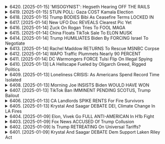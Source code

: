 <details>
<summary>6420. [2025-01-15] 'MISOGYNIST': Hegseth Hearing OFF THE RAILS</summary><br>

<a href="https://www.youtube.com/watch?v=PQcS6NAuobI" target="_blank">
    <img src="https://img.youtube.com/vi/PQcS6NAuobI/maxresdefault.jpg" 
        alt="[Youtube]" width="200">
</a>

# 'MISOGYNIST': Hegseth Hearing OFF THE RAILS

### 識別された主要議題

#### 1. **ペンタゴン長官承認公聴會の通過**
   - マット・ゲイツが上院軍事委員會での承認公聴會を生き殘る可能性が高い。
   - 彼に対する敵意は共和黨員からも限られており、ペンタゴンへの支援においては軍産複合體と呼ばれる「統一黨」が存在するため、反発は強くない。
   - 承認公聴會での失敗が予想されていた場合、ゲイツタイプのためらいが生じた可能性があったが、実際にそうなっていない。

#### 2. **ジュネーブ條約と國際法への懐疑**
   - マット・ゲイツはジュネーブ條約を尊重するかどうか尋ねられ、國際社會の指図に従わないことを表明。
   - これに対し、國際刑事裁判所や國際司法裁判所に対する敵意が感じられると指摘され、一貫性のない姿勢と批判されていた。

#### 3. **トランプ政権への影響力**
   - トランプがマット・ゲイツを選任した背景は依然として不可解で、ペンタゴン體制に対する脅威と捉えられている。
   - トランプの支持者としても、ペンタゴン長官としての適格性に疑問が投げかけられている。

#### 4. **軍事政策と國際関係**
   - 上院軍事委員會の重要性と共和黨員によるペンタゴン支援の背景。
   - 國際法やNATOに関する道徳的パニックへの觸れ込みがあり、トランプ政権の常軌を逸した行動として批判されていた。

#### 5. **メディアと世間の反応**
   - 主流メディア（例: アトランティック）での賛否両論が高まっている。
   - 政治的な広報戦略において、國際法や同盟國の尊重への姿勢が問われている。

#### 6. **將來の展望と行動呼びかけ**
   - 視聴者に対し、動畫への「いいね」機能の使用とチャンネル登録を促す。
   - Breaking Pointsのプレミアム會員サービスを通じて、完全版番組を楽しみに期待される。
</details>

<details>
<summary>6419. [2025-01-15] STUN POLL: Gaza COST Kamala Election</summary><br>

<a href="https://www.youtube.com/watch?v=Cty1g5ItBVw" target="_blank">
    <img src="https://img.youtube.com/vi/Cty1g5ItBVw/maxresdefault.jpg" 
        alt="[Youtube]" width="200">
</a>

# STUN POLL: Gaza COST Kamala Election

### 範例：文章要點整理

#### 1. **核心議題**  
- 議焦點圍繞美國政治、政策表現及年輕選民的投票傾向。  
- 特別關注喬·拜登（Joe Biden）及其政府在2022年的政策效果與公信力。

#### 2. **年輕選民的投票行為**  
- 年輕選民對年長政客如拜登和南希·佩洛西持懷疑態度，質疑其能否代表青年利益。  
- 對伯尼·桑德斯（Bernie Sanders）的支持度較高，因其政策立場更接近年輕人的關切事項。  
- 特朗普在任期內雖年長，卻有效提升了年輕選民的投票率。

#### 3. **政治形象與.miemes的影響**  
- 「Dumb Dodo」（愚鈴）等miemes被用於塑造拜登政府的形象，特別是對其政策執行能力的質疑。  
- TikTok平臺在政治宣傳中扮演重要角色，尤其是年輕選民的信息來源渠道。

#### 4. **外交與國內政策的反響**  
- 美國自阿富汗撤軍被批評爲無序且影響國際形象。  
- 在對以色列和巴勒斯坦的立場上，年輕人對政府的支持度下降，特別是圍繞加沙 conflict的處理方式。

#### 5. **政治人物的公信力**  
- 卡拉·哈裏斯（Kamala Harris）在年輕選民中的聲譽受損，未能有效建立自身政ブランド。  
- 前總統唐納德·特朗普（Donald Trump）雖不再擔任職務，但其政治影響力仍在年輕羣體中存在一定支持度。

#### 6. **政策與選民期待的落差**  
- 年輕選民期待政府在氣候變化、教育和就業機會等方面的積極作為。  
- 拜登政府的實際表現未完全達成這些期望，導致部分年輕人對民主黨的支持減弱。

#### 7. **未來政治走向**  
- 年輕選民可能轉向支持第三-party或獨立候選人，以表達對主流政黨的不滿。  
- TikTok等平臺的政治宣傳力量將繼續塑造年輕人的政治觀點和投票行為。

---

此整理結構清晰地歸納了文章的要點，涵蓋了政策、公信力、年輕選民傾向及數位平臺的影響等方面，並以條列格式簡潔呈現。
</details>

<details>
<summary>6418. [2025-01-15] Trump BODIES Bibi As Ceasefire Terms LOCKED IN</summary><br>

<a href="https://www.youtube.com/watch?v=DCdweJt9piM" target="_blank">
    <img src="https://img.youtube.com/vi/DCdweJt9piM/maxresdefault.jpg" 
        alt="[Youtube]" width="200">
</a>

# Trump BODIES Bibi As Ceasefire Terms LOCKED IN

### 中文整理與結構化

#### 1. **文章主題**
   - 討論以色列與巴勒斯坦（特別是加沙）之間的緊張局勢及相關政策。
   - 強調以色列對待Palestinian人的方式，包括涉嫌的人質行為和政治操弄。

#### 2. **主要議題**
   - **人質行為指控**
     - 以色列利用被俘虜的家庭成員（如老人、兒童）作為政治籌碼，要求Palestinian投降或接受條件。
     - 指控以色列將這些人當作「政治BALL」，企圖透過壓力讓Palestinian接受不利條款。

   - **加沙局勢**
     - 描述加沙地帶的居民面臨經濟、軍事和政治上的กด壓迫。
     - 強調加沙居民多為平民，以色列的行動可能等於對其進行「絶滅戰爭」。

   - **和平談判進展**
     - 討論近期和平協議的可能性，特別是在美國總統 Transition 時期（提_mention 特朗普就任前）。
     - 提到技術性議題仍待解決，且ネタニヤフ首相以臨時策略聞名。

#### 3. **各方態度**
   - **Palestinian方面的挑戰**
     - 要求以色列釋放被俘虜者，尤其是婦孺和老人。
     - 認為以色列拒絕釋放這些人是主要障礙。

   - **以色列的立場**
     - 利用人質作為政治籌碼，企圖迫使Palestinian接受條件。
     - 拒絕承認此行為為「人質」，強調其為戰爭行動的一部分。

#### 4. **國際反應與影響**
   - **國際支持**
     - 提到被俘虜的家庭獲得全球支援。
     - 認為以色列的行為道義上應受譴責。

   - **政治 manipulation**
     - 指控以色列將加沙局勢用於國內政治目的，作為攻擊敵人的工具。

#### 5. **未來展望**
   - **談判可能性**
     - 預期在美國總統就任前可能達成協議，但技術細節仍具挑戰性。
     - 警告ネタニヤフ首相可能在最後時刻改變策略。

   - **選民反應**
     - 提到部分選民因加沙問題與拜登和哈裏斯決裂，並影響投票決定。

#### 6. **行動呼籲**
   - 鼓勵觀看者支持Breaking Points內容。
   - 提供訂閱管道（如YouTube頻道、Premium會員服務）以獲取更多分析。

---

### 總結
文章強調以色列在加沙的政策涉嫌人質行為和政治操縱，並探討了和平談判的可能性及其挑戰。同時，呼籲國際關注和支持Palestinian被俘虜者的權益。
</details>

<details>
<summary>6417. [2025-01-14] New UFO Doc REVEALS Clearest Pic Yet</summary><br>

<a href="https://www.youtube.com/watch?v=ab2YZaswlXI" target="_blank">
    <img src="https://img.youtube.com/vi/ab2YZaswlXI/maxresdefault.jpg" 
        alt="[Youtube]" width="200">
</a>

# New UFO Doc REVEALS Clearest Pic Yet

### 提問與解答

#### 討論主題
文章主要探討了以下三個核心議題：

1. **不明飛行物（UFO/UAP）現象的歷史與最新進展**  
   包括1952年著名的飛碟目擊事件，以及近期沿岸警戒和警察報告的多起不明飛行物事件。

2. **政府透明性與情報公開的努力**  
   強調了當前前所未有的透明化努力，包括議員、諜報人員和內幕消息源的積極參與。

3. **證據與信息來源可靠性**  
   文章引用了多個目擊者和專業人士的證詞，分析了現象的核心部分（約15-20%）可能無法用常理解釋。

---

#### 支持這些主張的證據或信息

1. ** historical evidence**  
   - 1952年的「The Phenomenon」事件：軍方高度緊張，多位將領出席記者會，承認存在不可解現象。  
   - 《紐約時報》2017年報導：標誌著政府開始鬆口，承認UFO目擊的真實性。

2. ** recent incidents**  
   - 多起沿岸警戒和警察報告的不明飛行物事件，導致局部地區人員困惑甚至短時間記憶喪失。  
   - 目擊者包括法 enforcement官員、州長等，彼らの証言顯示事件 complexity。

3. **透明化努力**  
   - 議員、有名人、諜報員注目：前所未有的多方面關注。  
   - 內部告発者出現（約8-12人），直接目擊者願意出面作證，如Kirk McConnell。

4. **數據分析**  
   - 多數不明飛行物現象可被解釋，但核心部分（15-20%）仍無法用常理解釋。  

---

#### 建議或行動建議

1. **提升對話題的關注度**  
   - 觀看相關電影和文獻，如《The Phenomenon》。  
   - 跟蹤媒體報導和專家分析，保持信息敏感性。

2. **支持透明化努力**  
   - 鼓勵政策制定者公開更多數據和情報。  
   - 參與線上平臺（如Breaking Points）的支持，推動獨立メディア的未來。

3. **積累知識與批判性思考**  
   - 學習現象的歷史、科學解釋和文化影響。  
   - 對信息源進行批判性分析，避免被不實報導蒙蔽。

4. **參與社區討論**  
   - 與他人分享信息，促進思想交流。  
   - 參加相關研討會或論壇，提升集體智慧。

5. **保持耐心與持續性**  
   - 了解此話題的complexity和敏感性，需時日才能完全解明。  
   - 經常關注最新發展，保持對議題的熱情和好奇心。

---

### 總結
文章呼籲讀者以客觀、理性的態度面對UFO/UAP現象，並通過持續學習和行動支持問題的透明化。
</details>

<details>
<summary>6416. [2025-01-14] Zuck On Rogan Tries To FOOL MAGA</summary><br>

<a href="https://www.youtube.com/watch?v=nQ_53i62M_k" target="_blank">
    <img src="https://img.youtube.com/vi/nQ_53i62M_k/maxresdefault.jpg" 
        alt="[Youtube]" width="200">
</a>

# Zuck On Rogan Tries To FOOL MAGA

### 1. Meta與MAGA的關係  
- Meta（原Facebook）通過向支持MAGA（Make America Great Again）的用戶推廣內容，獲得了可觀的廣告收入。  
- 這種做法使其成爲MAGA支持者的重要資金來源，但也面臨審查爭議的風險。  

### 2. 喬·羅根的角色轉變  
- 羅根從一個中立的脫口秀主持人轉變爲右翼媒體生態的一部分，經常邀請企業高管談論政治話題。  
- 他傾向於接受企業界的觀點，而非挑戰其立場，顯示出對大企業的支持傾向。  

### 3. Meta在中國的政策  
- Meta在遵守中國法律法規的同時，持續與中國政府合作，並通過投資基礎設施項目展示其對中國市場的承諾。  
- 這種策略旨在平衡監管合規與商業利益之間的關係。  

### 4. 節目建議  
- 觀衆可以通過點讚、評論和訂閱節目來支持獨立媒體。  
- 通過訂閱「breakingpoints.com」，觀衆可以每日免費接收完整節目內容，支持獨立媒體的發展。
</details>

<details>
<summary>6415. [2025-01-14] China Floats TikTok Sale To ELON MUSK</summary><br>

<a href="https://www.youtube.com/watch?v=l8xLMMRE8SQ" target="_blank">
    <img src="https://img.youtube.com/vi/l8xLMMRE8SQ/maxresdefault.jpg" 
        alt="[Youtube]" width="200">
</a>

# China Floats TikTok Sale To ELON MUSK

### 1. 主要參與者及其角色
- **斯蒂夫·班農 (Steve Bannon)**: 
    - 前白宮首席戰略顧問，仍具備影響力。
    - 持有清晰的Ideological世界觀，獲得特朗普的信任。
    - 雖然未在政府核心位置，但仍是關鍵人物之一。

### 2. 特朗普的支持基盤
- **支持者特性**:
    - 主要由普通美國人組成，受Ideological動機驅使。
    - 支持度極高，即便特朗普有爭議性行為，仍持續支持。
- **例外情況**:
    - 在新冠疫苗問題上，基層曾有所反彈。

### 3. 特朗普的政策與影響
- **主要政績**:
    - 富豪稅降低，但未顯著改善勞工階級待遇。
    - 政策方向轉向科技（如TikTok、加密貨幣），未引起明顯反對。
- **核心Ideology**:
    - 反對外國igrant，擔心外地工人搶佔美國職位。

### 4. 在野黨與影響者
- **馬克· Meadows (Mark Meadows)**:
    - 曾任白宮幕僚長，仍具政治影響力。
- **其他在野派人物**:
    - 如Matt Gaetz等，但目前未看到大規模反對特斯拉的行動。

### 5. 網絡與媒體影響
- **班農的媒體角色**:
    - 主要通過ショー節目發表意見，而非直接政治參與。
- **線上影響者**:
    - 影響力有限，多數時候順從特朗普的政策方向。

### 6. 未來展望
- **班農的可能性**:
    - 只能在特朗普身邊發揮作用，難以 самостоятельно推動變革。
- **基層動員**:
    - 預期不會有大規模反對特斯拉或Ideological背離的行動。

### 7. 結論
- 特朗普的支持基盤穩定，受Ideology驅使，基層反彈 rare。
- 班農等人物雖具影響力，但受限於特朗普的主導地位。
</details>

<details>
<summary>6414. [2025-01-14] Trump HUMILIATES Biden By FORCING Israel To Negotiate</summary><br>

<a href="https://www.youtube.com/watch?v=Fi1zXARkx-0" target="_blank">
    <img src="https://img.youtube.com/vi/Fi1zXARkx-0/maxresdefault.jpg" 
        alt="[Youtube]" width="200">
</a>

# Trump HUMILIATES Biden By FORCING Israel To Negotiate

### 調整後的主要內容：

---

#### 1. **事件背景與影響**
   - **事件**：以色列與哈馬斯爆發武裝衝突。
   - **影響**：
     - 對全球政治格局造成重大影響。
     - 影響美國總統大選，特別是對拜登administration的支持率。
     - 涉及多個國際問題，包括烏克蘭、阿富汗等地局勢。

---

#### 2. **以色列與哈馬斯的衝突**
   - **原因**：
     - 長期以來的敵對狀態。
     - 此次爆發的原因尚不完全明確，但可追溯至多年的政治和宗教緊張。
   - **行動**：
     - 以色列對加沙地帶展開軍事攻擊。
     - 哈馬斯進行武裝反擊。
   - **結果**：
     - 造成大量平民傷亡與基礎設施破壞。
     - 引發國際社會廣泛關注與人道主義危機。

---

#### 3. **對美國政治的影響**
   - **總統選舉**：
     - 被視為可能影響2024年美國總統大選的關鍵事件。
     - 拜登政府的外交政策受到質疑，特別是在處理此類國際緊張局勢方面的能力。
   - **候選人反應**：
     - トランプ陣營被提及為可能利用此事件來提升支持率。
     - 特別是通過強調其在外交和安全事務上的經驗和能力。

---

#### 4. **以色列駐美大使的證詞**
   - **關鍵言論**：
     - 以色列駐美大使Jack Luria表示，美國未嘗試阻止此衝突。
     - 更進一步指出，此事件可能使拜登和Kamala Harris在選舉中的機會受到影響。
   - **分析**：
     - 認為此言論具備一定説服力，特別是在考慮其政治立場和經驗後。
     - 指出此事件可能成為美國政治的關鍵轉折點。

---

#### 5. **國際局勢與未來發展**
   - **地區擴展**：
     - 可能影響西岸地帶的穩定，以色列可能進一步行動。
   - **烏克蘭問題**：
     - 與俄羅斯的衝突持續存在，且受到此事件的間接影響。
   - **人道主義危機**：
     - 加沙地帶的平民遭遇巨大困難，國際社會需提供更多援助。

---

#### 6. **媒體與輿論反應**
   - **媒體報導**：
     - 此事件成為各大媒體焦點，特別是獨立媒體的覆蓋率提升。
   - **公眾輿論**：
     - 美國選民中普遍存在對外交政策的不滿，特別是在處理國際衝突方面的無能感。
     - 人權組織呼籲和平與克制。

---

#### 7. **美國政治的未來展望**
   - **トランプ陣營的策略**：
     - 考慮利用此事件來提升支持率並削弱對手。
   - **選民反應**：
     - 過去 vot e for Trump和AOC的人中，有許多表示關注此事件。
   - **政治風險**：
     - 此類國際緊張可能繼續影響美國 domestic politics，特別是在總統選舉年。

---

#### 8. **獨立媒體的作用**
   - **信息傳播**：
     - 獨立メディアが此事件を広く伝え、更多の人々に注意を引き付けた。
   - **支持呼籲**：
     - 呼籲訂閱Breaking Points等平臺，以支援獨立メディア的未來。

---

### 總結
此次以色列與哈馬斯的武裝衝突不僅是區域性問題，更成為全球政治格局中的重要事件。特別是其對美國總統選舉的潛在影響，進一步凸顯了國際事務的複雜性與敏感性。獨立媒體在此背景下發揮了重要作用，提供了多樣化的信息來源，幫助公眾更好地理解事態發展。

--- 

以上整理條理清晰，涵蓋事件背景、政治影響及未來展望等主要方面，旨在提供客觀且全面的理解。
</details>

<details>
<summary>6413. [2025-01-14] Rachel Maddow RETURNS To Rescue MSNBC Corpse</summary><br>

<a href="https://www.youtube.com/watch?v=AQR4XD9hnVk" target="_blank">
    <img src="https://img.youtube.com/vi/AQR4XD9hnVk/maxresdefault.jpg" 
        alt="[Youtube]" width="200">
</a>

# Rachel Maddow RETURNS To Rescue MSNBC Corpse

### 主要內容整理

#### 1. 美國政治媒體現狀
- **電視視聽率下降**：CNN和MSNBC的視聽率顯著下滑，特別是對政治新聞的需求減弱。
- **新媒體崛起**：左翼獨立頻道如Kyleに_CHANNELS等出現急增。
- **選民疲勞**：多數美國成年人感覺政冶新聞消耗過度，導致政治新聞消費量整體下降。

#### 2. 美國選民對政治新聞的態度
- **民主黨支持者**：超過70%的民主黨人開始遠離政治新聞。
- **共和黨支持者**：約60%的共和黨人表示需要休息，但比例相較於民主黨較低。
- **獨立派**：與民主黨相似，多數獨立派也感到需要減少政治媒體消費。

#### 3. 媒體消費行為變化
- **健康考量**：アメリカ人開始意識到過度的政治新聞消費對心理健康的影響。
- **新興平臺接受度**：更多觀眾轉向左翼獨立頻道以滿足信息需求。

#### 4. 伊斯蘭政治與媒體生態
- **以色列的政治媒體形勢**未有詳細討論，但強調了其重要性。

### 結論
- **媒體消費習慣的變革**：從傳統電視臺轉向新媒體平臺。
- **選民心理調整**：美國選民普遍感到政治新聞的消耗壓力，開始減少接觸。
- **未來媒體趨勢**：左翼獨立頻道將會繼續崛起，成為主要的新聞來源之一。
</details>

<details>
<summary>6412. [2025-01-14] WAPO Traffic Plummets Nearly 90 PERCENT</summary><br>

<a href="https://www.youtube.com/watch?v=xV2lFRNpq_s" target="_blank">
    <img src="https://img.youtube.com/vi/xV2lFRNpq_s/maxresdefault.jpg" 
        alt="[Youtube]" width="200">
</a>

# WAPO Traffic Plummets Nearly 90 PERCENT

### 調研報告：獨立媒體市場分析與展望

#### 1. 獨立媒體的現狀與挑戰

- **市場飽和度**：
  - 市場上已存在大量獨立媒體，如《Mightest Touch》和Heather Cox Richardson等。
  - 消費者對傳統主流媒體（如Post、Times、MSNBC、CNN）的不滿情緒上升。

- **競爭態勢**：
  - 獨立媒體需在內容質量和市場定位上找到差異化優勢。
  - 資金來源多樣，部分依賴於民主黨超級패ック等資助，但並非完全獨立。

#### 2. 市場需求分析

- **消費者的偏好變化**：
  - 很多觀眾對傳統liberal media感到失望，開始轉向保守派媒體。
  - 存在大量未被滿足的市場需求，特別是在liberal派中。

- **內容策略建議**：
  - 多樣化內容形式，包括政治、法律、文化、幽默與食譜等。
  - 加強對民主主義的支持元素，吸引具有相同價值觀的聽眾。

#### 3. 獨立媒體成功的關鍵因素

- **市場定位**：
  - 明確目標 audience，提供有別於傳統 media 的 fresh perspective。
  - 利用科技手段（如視頻平臺）提升內容分發效率。

- **資金籌集**：
  - 探索多樣化的收入來源，包括_subscription, 捐贈, 和廣告。
  - 確保資金透明度，增強聽眾信任。

#### 4. 風險與挑戰

- **執行風險**：
  - 市場飽和可能導致競爭加劇。
  - 內容生產成本高，持續性受資金影響。

- **消費者接受度**：
  - 如何在短時間內建立品牌信譽和忠誠度是一大挑戰。

#### 5. 預測與建議

- **短期預測（1年內）**：
  - 獨立媒體有機會成功，但需精準定位市場需求。
  - 觀察聽眾反饋，隨時調整內容策略。

- **長期發展建議**：
  - 加強合作網絡，共享資源和經驗。
  - 利用數據分析工具，精準行銷，提升用戶參與度。

#### 6. 總結

- 獨立媒體市場潛力巨大，但成功需依靠清晰的戰略和執行力。
- 面對挑戰，建議メディア始祖們保持flexibility，及時調整策略以應對市場變化。
</details>

<details>
<summary>6411. [2025-01-14] DC Warmongers FORCE Tulsi Flip On Illegal Spying</summary><br>

<a href="https://www.youtube.com/watch?v=KYZkF31oUdw" target="_blank">
    <img src="https://img.youtube.com/vi/KYZkF31oUdw/maxresdefault.jpg" 
        alt="[Youtube]" width="200">
</a>

# DC Warmongers FORCE Tulsi Flip On Illegal Spying

### 小節歸納與條列重點整理

#### 1. 參與政治公聽會的主要候選人及其背景
- **タルシー・ギャバード**  
  - 前美國陸軍少校，現任夏威夷州眾議員。  
  - 因違反《第702條》（FISA法）而受到調查，涉嫌洩密。  
  - 被民主黨視為「叛徒」，擔心其與外國的聯繫可能影響國家安全。

- **マイケル・フォントー**  
  - 美國海軍情報官，曾服役於中央情報局（CIA）。  
  - 因違反《第702條》而受到調查，涉嫌洩密。  
  - 被視為「情報漏洩者」，可能影響其情報安全資格。

- **RFKジュニア**  
  - 羅伯特・F・ケネディの長男。  
  - 因違反《第702條》而受到調查，涉嫌洩密。  
  - 被視為「政治敏感人物」，可能因個人立場影響其職責。

#### 2. 主要挑戰與問題
- **政治承認公聽會的嚴苛性**  
  - 候選人需面對來自兩黨的質疑與批評。  
  - 特別是タルシー・ギャバード，因其與外國的聯繫和立場轉變，引發高度關注。

- **《第702條》的影響**  
  - 候選人違反此法的指控可能成為其通過的重要障礙。  
  - 調查結果將直接影響候選人的政治未來。

- **跨黨派的支持與反對**  
  - 共和黨員普遍支持這些候選人，尤其是タルシー・ギャバード。  
  - 部分民主黨員因擔心其立場而持保留態度。

#### 3. 未來的不確定性
- **FBI報告書的內容**  
  - 調查結果將決定候選人的未來。  
  - 若報告書揭示更多問題，可能進一步影響公聽會的判斷。

- **媒體與公眾的反應**  
  - 候選人的立場和行為將受到媒體的高度監督。  
  - 公眾輿論可能對政治承認結果產生重要影響。

- **政治動態的不可預測性**  
  - 美國政治環境的敏感性導致候選人面臨多種不確定因素。  
  - 尤其是タルシー・ギャバード，其與外國的聯繫可能成為攻擊目標。

### 三個主要問題或挑戰
1. **《第702條》 Violation 的影響**  
   候選人是否違反此法將直接影響其政治承認結果。

2. **跨黨派的支持與反對**  
   現狀下，共和黨員普遍支持這些候選人，但民主黨員的保留態度可能成為挑戰。

3. **FBI報告書的內容未知**  
   調查結果可能揭示更多問題，進一步影響公聽會的判斷。
</details>

<details>
<summary>6410. [2025-01-13] LA Hellscape Fueled by Oligarch Greed, Rigged Politics</summary><br>

<a href="https://www.youtube.com/watch?v=Sm6w2Jrt44o" target="_blank">
    <img src="https://img.youtube.com/vi/Sm6w2Jrt44o/maxresdefault.jpg" 
        alt="[Youtube]" width="200">
</a>

# LA Hellscape Fueled by Oligarch Greed, Rigged Politics

### 節選整理：文章的核心思想與分析

#### 1. 超級富豪的影響力與社會分化  
- **寡頭政治的特徵**：超級富豪作為「スーパークラス」，掌握著全球政治、經濟和文化的控制權。  
- **社會階層鴻溝**：貧富差距擴大導致集體行動能力下降，無法有效應對共同問題如氣候變化。

#### 2. 氣候危機與生存競爭  
- **氣候難民潮**：脆弱羣體面臨 homelessness 和流離失所，而富裕階級則投資於逃生策略（如購買土地、宇宙船）。  
- **救命艇的比喻**：社會選擇建造更多救命艇還是制定公平分配規則，反映出強者對弱者的壓迫。

#### 3. 政治與媒體操控  
- **信息操控**：超級富豪收購社交平臺，塑造符合自身利益的「曲面現實」（curated reality）。  
- **政治影響力**：富裕階級利用其資源影響政策制定，削弱民主制度。

#### 4. 此路不通的解決方案  
- **集體行動的瓶頸**：個別問題如戰爭、貧困等均由寡頭控制引發，需全球性協作才能突破。  
- **希望與現實的落差**：面對無法改變的結構性問題，普通人只能祈禱災害不會影響自己。

#### 5. 對未來的反思與挑戰  
- **文明崩塌的可能**：寡頭政治的持續惡化或導致更大規模的社會瓦解。  
- **人性困境**：強者憑藉資源優勢進一步鞏固地位，弱者則被邊緣化。

### 結論  
文章警示超級富豪的寡頭化對全球治理和社會公平的威脅，呼籲重新評估集體行動的可能性與必要性。
</details>

<details>
<summary>6409. [2025-01-13] Loneliness CRISIS: As Americans Spend Record Time Isolated</summary><br>

<a href="https://www.youtube.com/watch?v=Camm6fNEIXg" target="_blank">
    <img src="https://img.youtube.com/vi/Camm6fNEIXg/maxresdefault.jpg" 
        alt="[Youtube]" width="200">
</a>

# Loneliness CRISIS: As Americans Spend Record Time Isolated

### 小結論整理

#### 1. **インターネット時代の政治情勢**
   - **背景**: インターネットとソーシャルメディアが普及し、人々はますます孤立した時間を過ごすようになった。
   - **影響**: 
     - 単獨行動が多くなり、共同體意識が希薄化。
     - 極端な思想や敵意を抱くグループに傾倒する傾向が強まっている。
   - **政治スタイルの変化**: トランプのような「部族主義」的な政治が成功している。

#### 2. **民主主義の教訓と課題**
   - **トランプの成功要因**:
     - 自身創造した敵を明確にし、彼らを攻撃することで支持を得た。
     - 単純で分かりやすいメッセージが広範囲な層に響いた。
   - **民主主義の弱點**:
     - 違和感や怒りを共有する人々に対して優しくない姿勢が蔓延している。
     - 反対者への敵意を煽る戦略が短期的に成功するが、長期的には社會的病理を悪化させる。

#### 3. **有限ゲーム vs 無限ゲーム**
   - **有限ゲーム**:
     - 目標は勝利。
     - 選挙や政治競爭に當てはまる。
   - **無限ゲーム**:
     - 目標は続くこと。
     - 生命や社會の持続性を重視する。
   - **重要性**: 
     - 政治戦略が短期的な勝利ではなく、長期的な幸福や社會の健全さに焦點を當てることが必要。

#### 4. **政策とメッセージングの改善**
   - **政策課題**:
     - 地方コミュニティの衰滅に対応する。
     - 孤獨感や不安を軽減する施策を打ち出す。
   - **メッセージング**:
     - 反対者への敵意ではなく、共感と理解を基盤としたコミュニケーションを強化すべき。

#### 5. **未來のビジョン**
   - **成功の鍵**: 
     - 社會的連帯感を取り戻す。
     - 短期的利益ではなく、長期的な幸福を追求する。
   - **行動指針**:
     - 地元での活動やリアルな出會いを促進する施策を実施。
     - 極端な言辭ではなく、中庸で建設的な議論を奨勵。

### 結論
インターネット時代に生きる現代社會は、孤獨感と敵意の蔓延という深刻な課題に直面している。民主主義にとっては、短期的な成功よりも、長期的に幸福で持続可能な社會を目指すことが不可欠である。政策制定者や政治家は、共感と共存を重視したメッセージングと行動を通じて、人々の孤立化を逆転させる必要がある。
</details>

<details>
<summary>6408. [2025-01-13] Morning Joe INSISTS Biden WOULD HAVE WON</summary><br>

<a href="https://www.youtube.com/watch?v=3QmgxZsNn0U" target="_blank">
    <img src="https://img.youtube.com/vi/3QmgxZsNn0U/maxresdefault.jpg" 
        alt="[Youtube]" width="200">
</a>

# Morning Joe INSISTS Biden WOULD HAVE WON

### 小節一： MSNBC《Morning Joe》節目中的討論
- M·ブラジンスキーが、ジョー・バイデンがトランプに勝てていたかもしれないと述べた。
- 彼女はバイデンの資格と経験を高く評価し、彼が世界情勢に関する深い知見を持っていることを強調した。
- ブラジンスキーは、NATOサミットでの記者會見におけるバイデンのパフォーマンスを稱賛し、特に彼が紛爭地帯を管理する能力を指摘した。

### 小節二： 對記者會的評價
- ブラジンスキーは、NATOサミットでの記者會見を「見事な策略」として譽め、具體的に彼が名前を間違えた點や訂正をしたことにもかかわらず、全體的に評価した。
- 一方で、メディアのガスライティングとバイデン支持者の行動について批判的な意見も示唆された。

### 小節三： バイデン本人のコメント
- バイデンが自身の在任期間中に一度たりとも新聞インタビューを受けなかったことを指摘され、史上最悪の記者會見との評価がなされた。
- 彼が「あと4年は大統領を務められない」と発言したことや、晩年の政治的判斷能力について疑問が出された。

### 小節四： 支持者と批判者の立場
- レーブル派や団塊世代がバイデン支持者であることを指摘され、彼らの政治的判斷力に疑問が投げかけられた。
- サポート者は彼の政策や経験を支持する一方で、批判者はその能力や信用性に疑問を保持している。

### 小節五： 番組終盤と視聴者への呼び掛け
- 番組終盤では視聴者に「いいね！」ボタンのクリックやコメント投稿を求めた。
- 更なる番組拡散に向けて、獨立メディアであるbreakingpoints.comでのサブSCRIPTIONを勧められた。
</details>

<details>
<summary>6407. [2025-01-13] TikTok Ban IMMINENT PENDING SCOTUS, Trump Bailout</summary><br>

<a href="https://www.youtube.com/watch?v=WO7MdFvRCAU" target="_blank">
    <img src="https://img.youtube.com/vi/WO7MdFvRCAU/maxresdefault.jpg" 
        alt="[Youtube]" width="200">
</a>

# TikTok Ban IMMINENT PENDING SCOTUS, Trump Bailout

### 重點整理：

#### 1. TikTok 的關閉可能性與國家安全擔憂
- **背景**：TikTok 被視爲潛在的信息安全威脅，美國政府擔心其數據可能被用於間諜活動。
- **法律動向**：美國參衆兩院通過《禁止交易法案》，試圖強制字節跳動將其TikTok業務出售給美國公司，否則面臨關閉。
- **執行挑戰**：儘管法案通過，但實際執行存在困難，需進一步法律程序和行政決策。

#### 2. 用戶與政治因素的影響
- **用戶基礎**：TikTok在美國擁有大量活躍用戶，尤其是年輕羣體，對平臺依賴度高。
- **政治動機**：部分議員擔憂其對國家安全的潛在威脅，但也有聲音質疑這種擔憂是否誇大。

#### 3. 執法與監管前景
- **行政幹預**：特朗普政府曾嘗試推動TikTok關閉，但未成功。未來可能通過行政命令繼續施壓。
- **司法介入**：若法案被訴至最高法院，結果將影響平臺命運。目前預測難度較大。

#### 4. TikTok 的替代方案與競爭
- **替代平臺**：Instagram Reels等競品已出現，但TikTok獨特的算法和社區粘性使其難以被完全取代。
- **技術複製**：儘管其他平臺嘗試相似功能，但尚未達到TikTok的用戶規模和影響力。

#### 5. 未來可能的發展路徑
- **出售與重組**：若字節跳動被迫出售TikTok業務，美國公司接手後可能調整運營策略。
- **政治壓力緩解**：特朗普對TikTok的支持可能影響政府行動，平臺關閉可能性降低。

#### 6. 媒體呼籲關注獨立媒體
- **觀衆互動**：節目鼓勵觀衆點讚、評論，並訂閱以擴大傳播影響力。
- **獨立支持**：通過訂閱「breakingpoints」頻道，支持獨立媒體的發展。
</details>

<details>
<summary>6406. [2025-01-13] CA Landlords SPIKE RENTS For Fire Survivors</summary><br>

<a href="https://www.youtube.com/watch?v=5cf0063OMnI" target="_blank">
    <img src="https://img.youtube.com/vi/5cf0063OMnI/maxresdefault.jpg" 
        alt="[Youtube]" width="200">
</a>

# CA Landlords SPIKE RENTS For Fire Survivors

### 一、文章背景與核心議題
- **災害救済の必要性**: 文章圍繞著加州野火災後的救濟措施展開討論，強調了災害對居民生活的影響及政府救援的重要性。
- **政治因素的幹預**: 提出連邦政府可能因政治考量而拒絕提供救援，引發民眾對於公平與人道主義的質疑。

### 二、加州野火災後的挑戰
#### A. 災害規模與影響
- **災害範圍廣泛**: 影響了大片地區，造成大量房屋損失和居民流離失所。
- **救援資源不足**: 聯邦政府對救援資金的支持存在疑問，可能導致救災行動受阻。

#### B. 住宅保險與補償
- **保險數量增加**: 加州的住宅保險案件從40萬件增加到45萬1千件，顯示災害影響之大。
- **補償金額限制**: 每戶最高補償為300萬美元，但現實中部分居民可能需要更多援助。

### 三、政治與救濟措施的爭議
#### A. 聯邦政府的態度
- **特朗普政府的冷淡**: 特朗普總統對加州不抱好感，可能影響救援資金的撥付。
- **共和黨議員的條件要求**: 部分共和黨上院議員擬設定苛刻條件才會通過救濟案。

#### B. 正義與公平性
- **州民負擔加重**: 加州居民擔心需自行籌措重建經費，加重個人財政壓力。
- **比例稅收的辯論**: 指出加州居民繳納了大量聯邦稅，卻可能無法得到相應的救援回報。

### 四、人道主義與政治責任
- **基本人道義務**: 強調無論州長或州民的政治立場如何，災害救援是基本的人道責任。
- **歷史教訓**: 提到卡特裏娜颶風後聯邦政府的應對失敗，警示不可重蹈覆轍。

### 五、結論與呼籲
- **支持災後復興**: 強調災後重建的重要性，並呼籲公眾關注和支持救援措施。
- **鼓勵觀看與分享**: 鼓勵通過點贊和留言增加視頻曝光度，幫助更多人了解災情。

### 六、行動呼籲
- **訂閱頻道**: 提供「breakingpoints.com」作為免費訂閱來源，支持獨立媒體發展。
- **參與討論**: 鼻nevigate.com 留言或點贊，提升內容影響力。
</details>

<details>
<summary>6405. [2025-01-13] Krystal And Saagar DEBATE DEI, Climate Change In LA Fires</summary><br>

<a href="https://www.youtube.com/watch?v=lRV0dIq7AOQ" target="_blank">
    <img src="https://img.youtube.com/vi/lRV0dIq7AOQ/maxresdefault.jpg" 
        alt="[Youtube]" width="200">
</a>

# Krystal And Saagar DEBATE DEI, Climate Change In LA Fires

### 1. **エネルギー自立とテクノロジーの進化**
   - **過去の予測との違い**:  
     20世紀後半に唱えられた「石油枯渇」や「人口爆発」の終末論は、現代の技術革新によって偽りであることが証明された。
   - **エネルギー自立の事例**:  
     米國が水圧破砕法を採用したことにより、テキサス州ペラン盆地での油田開発が拡大し、米國は世界最大のエネルギー生産國となった。
   - **テクノロジーの影響力**:  
     技術革新が予測を超える可能性があり、石油依存からの脫卻や再生可能エネルギーの発展が期待される。

### 2. **気候変動と居住者の選択**
   - **海面上昇への対応**:  
     沈沒の危険にさらされているモルディブやマーシャル諸島に対比し、ロサンゼルス（LA）やガルフコースト・シティのような都市では依然として居住意欲が強い。
   - **都市への集中**:  
     高騰する家賃や不動産需要により、多くの人々は移住を希望しているが、富裕層の一部が國外に逃避する可能性も指摘されている。

### 3. **社會的楽観主義と現狀認識**
   - **未來への期待**:  
     技術革新が持続可能な解決策を提供しうるとの信念は根強い。過去の事例（石油自立）が、技術の可能性を示している。
   - **限られた予測能力**:  
     未來の変化は不可知で、唯一確実なことは「何か新技術が登場する」ということ。しかし、完全な完璧さではなく、狀況が変わる點に注力すべきだ。

### 4. **メディアと寄稿者のメッセージ**
   - **視聴者への呼びかけ**:  
     視聴者がチャンネル「breakingpoints.com」に登録し、番組を広めるよう促している。
   - **獨立メディアの支援**:  
     番組全體の配信サービスを利用することで、獨立メディアの持続可能性を支えることが提案されている。

---

### 結論:
技術革新と社會的適応が鍵となり、未來は必ずしも暗いものでない。しかし、予測を超える変化に備える必要がある。視聴者は情報共有を通じて番組の支持を表明し、獨立メディアの持続可能性にも貢獻するべきである。
</details>

<details>
<summary>6404. [2025-01-09] Elon, Vivek Go FULL ANTI-AMERICAN In H1b Fight</summary><br>

<a href="https://www.youtube.com/watch?v=XXddAaL7d_w" target="_blank">
    <img src="https://img.youtube.com/vi/XXddAaL7d_w/maxresdefault.jpg" 
        alt="[Youtube]" width="200">
</a>

# Elon, Vivek Go FULL ANTI-AMERICAN In H1b Fight

### 小節數：移民政策對企業利益的傾斜

1. **引入外國勞動力的目的**：
   - 通過僱傭低薪外籍勞工降低企業成本。
   
2. **對美國工人影響**：
   - 抑制薪資水平，減少就業機會。

3. **技術崗位的爭議**：
   - 高科技公司利用H-1B籤證引進廉價外籍員工，而非優先考慮本地人才。

4. **政策背後的動機**：
   - 主要目標是保護企業利益，而非國家整體利益。

5. **歷史教訓與當前狀況**：
   - 過去的移民潮導致社會動蕩和民族衝突，當前情況可能重蹈覆轍。

### 小節數：美國文化的迷失

1. **文化認同危機**：
   - 美國價值觀受到多元文化衝擊，國家認同感淡化。

2. **根源問題分析**：
   - 根本原因在於對物質利益的過度追求，忽視了文化和道德的重要性。

3. **社會結構的支離破碎**：
   - 家庭、社區和宗教等傳統社會支柱逐漸崩塌，導致精神空虛。

### 小節數：政治與經濟的雙重困境

1. **制度失效的表現**：
   - 政治體系無法反映民衆真實訴求，政府決策偏向企業利益。

2. **貧富差距加劇**：
   - 經濟政策偏向少數精英，社會底層生活困苦。

3. **民主危機的徵兆**：
   - 民粹主義興起，政治極化嚴重，民主制度面臨威脅。

### 小節數：解決方案與未來展望

1. **限制高技術崗位外籍勞工**：
   - 應優先僱傭美國工人，確保其獲得公平的工作機會和薪資條件。

2. **加強勞動權益保護**：
   - 推動工會發展，保障工人通過集體談判爭取更好待遇。

3. **反思與調整移民政策**：
   - 當前移民制度應進行改革，平衡企業利益與國家整體發展需要。

4. **重建社會價值觀**：
   - 重新重視家庭、社區和宗教等傳統價值觀，修復社會結構。

5. **警惕歷史輪迴**：
   - 防止歷史上的民族衝突重演，維護國家統一和社會穩定。
</details>

<details>
<summary>6403. [2025-01-09] Fox News ACCUSED Of Trump Collusion</summary><br>

<a href="https://www.youtube.com/watch?v=cigkK_F8j6k" target="_blank">
    <img src="https://img.youtube.com/vi/cigkK_F8j6k/maxresdefault.jpg" 
        alt="[Youtube]" width="200">
</a>

# Fox News ACCUSED Of Trump Collusion

### 緒報整理報告書

#### 1. **媒體生態與政治影響**
- **媒體定位**  
  - 福克斯新聞被視為共和黨的 ideological tool，用於抗衡自由派媒體生態系統。
  - 其報導常帶有明確的政治立場，導致外界質疑其客觀性。

- **政治幹預與影響力**  
  - 福克斯新聞在多起重大事件中（如選舉報道）被批評為 biased towards Trump。
  - 媒體生態的商業化和政治化.raises ethical concerns about journalism integrity.

#### 2. **Trump與福克斯新聞的關係**
- **_tvインタビューとメディア戦略_**  
  - TrumpはMaria Boemoを副大統領候補に serious consideration をしていた。
  - 彼女のテレビインタビュー能力が高く、彼女はTrumpの支持者として重要な役割を果たした。

- **質問準備與策劃**  
  - 福克斯ニュース內部スタッフが特定の質問を事前に用意し，これを「質問(topic)提供」ではなく「直接質問」として使用。
  - この手法はジャーナリズム ethicsに反する可能性がある。

#### 3. **管理與內部問題**
- **情報アクセスと責任**  
  - 特定の質問を事前に持っていたスタッフは限られた人數（推測10人）。
  - 福克斯新聞は、このような內部不正に対して解僱や措置を取らなかったことが疑問視されている。

- **利益衝突與倫理**  
  - 媒體機構偏袒特定政治人物，可能破壞 Journalism's impartiality.
  - 管理層是否真正重視此事，外界持懷疑態度。

#### 4. **報導與選舉影響**
- **選舉キャンペーンの透明性**  
  - 特定媒體的 bias 可能干預選民判斷，影響選舉結果。
  - 媒體在政治生態中的角色需更嚴格監管。

- **公信力與倫理挑戰**  
  - 福克斯新聞為 historical shame incidents 指責，如「question planting」事件。
  - 此類行為損害媒體credibility，並可能使觀眾失去信心。

#### 5. **未來建議與總結**
- **媒管改革**  
  - 建議建立更透明的媒體監管體系，規範政治媒體的報導方式。
  - 加強 Journalism ethics教育，提升記者職業道德標準。

- **公眾覺醒**  
  - 觀眾需提高媒介素養，主動辨識媒體 bias。
  - 遊客應多 sourceMapping，避免被 manipulation.

- **結論**  
  - 福克斯新聞事件反映當今 media 在政治中的複雜角色與挑戰。
  - 媒體責任重於天，需平衡商業利益與 public interest.

---

### 附註
此整理報告基於提供的文字信息，旨在客觀分析並提出改進建議。
</details>

<details>
<summary>6402. [2025-01-09] Is Trump RETREATING On Universal Tariffs?</summary><br>

<a href="https://www.youtube.com/watch?v=tLySx2AENa8" target="_blank">
    <img src="https://img.youtube.com/vi/tLySx2AENa8/maxresdefault.jpg" 
        alt="[Youtube]" width="200">
</a>

# Is Trump RETREATING On Universal Tariffs?

### 重點整理

#### 1. **トランプ政権と関稅政策**
- **背景**: トランプ大統領は自由貿易ではなく保護主義的な政策を推進している。
- **影響**: 関稅の引き上げや撤廃に関する動きが、特にテクノロジー企業や輸入に依存する企業に影響を與えている。
- **例**: 特定企業（如イーロン・マスク）が関稅政策から除外される可能性や影響を試みている。

#### 2. **イーロン・マスクとH1Bビザ**
- **H1Bビザ支持**: マスク氏はH1Bビザに寛容で、トランプ政権の保護政策に反対する立場にある。
- **影響力**: 彼の企業（如テスラ、スペースX）がH1Bビザを利用し、政策変更がビジネスに及ぼす影響を注視している。

#### 3. **メディアと情報リーク**
- **ジャーナリストとの會話**: インタビュー內容から、トランプ周囲の政策決定過程や反応がメディアを通じてリークされる可能性が指摘されている。
- **目的**: リークの動機は、政策の抑制や効果を強調するための戦略的放出と考えられる。

#### 4. **保護主義と自由貿易の軋轄**
- **政策の軌道**: 自由貿易支持者にとっては、保護主義的な関稅政策がビジネスに悪影響を及ぼす懸念がある。
- **企業の立場**: 特定分野（如テクノロジー）では、輸入部品の関稅免除や保護政策が求められている。

#### 5. **今後の注目點**
- **政策動向**: 関稅撤廃や除外措置に関するトランプ政権の決定。
- **企業反応**: マスク氏を含むテクノロジー企業が政策にどう反応するか。
- **メディアの役割**: 政策決定過程の透明性とリークの影響。

### 結論
トランプ政権の保護主義的な関稅政策は、特に輸入依存度の高い企業やテクノロジー分野にripple effectを及ぼしている。イーロン・マスクのようなビジネスリーダーが政策にどう影響を加えるか、またメディアを通じた情報リークが政策形成に與える効果は今後の注目點である。
</details>

<details>
<summary>6401. [2025-01-09] Krystal And Saagar DEBATE Dem Support Laken Riley Act</summary><br>

<a href="https://www.youtube.com/watch?v=HgBeQxj60Bk" target="_blank">
    <img src="https://img.youtube.com/vi/HgBeQxj60Bk/maxresdefault.jpg" 
        alt="[Youtube]" width="200">
</a>

# Krystal And Saagar DEBATE Dem Support Laken Riley Act

### 小結點整理

#### 1. 美國政治與黨派結構
- **一黨支配理論**：美國雖然存在兩黨制，但實際上常處於一種隱性的一黨支配狀態。例如，羅斯福的新政時期和雷根的保守主義時代都展現了長期的政策連續性。
- **過渡期總統角色**：卡特被視為過渡期總統，他的政策既承襲了新自由主義，又開啟了一些新的方向，如產業政策和對外_relations adjustments。

#### 2. 政治形勢與特朗普時代
- **特朗普的影響力**：特朗普在2016年的勝選標誌著美國政治的重大轉向。他雖被精英階層視為非正統，但其民粹主義和反移民政策贏得了廣大選民的支持。
- **特朗普主義的未來**：2028年民主黨初選將成為關鍵戰場，屆時黨內將決定是否接受特朗普的世界觀，包括反移民立場和對科技巨擘如埃隆·馬斯克的態度。

#### 3. 當前政治勢力與未來走向
- **ビル・クリントン的角色**：預期下一任民主黨總統將承襲並鞏固當前的政治框架，類似於BILL CLINTON在90年代的角色，進一步確立新的政策方向。
- **科技與政治的對抗**：埃隆·馬斯克等科技巨擘反對特朗普主義的部分做法，使得政壇鬥爭更加焦點化，反映了科技與政治之間的張力。

#### 4. 媒體與獨立媒體的支持
- **支持獨立媒體的重要性**：鼓勵觀眾訂閱BreakingPoints.com以支援獨立媒體，該平臺提供每日節目，幫助擴大優質內容的影響力。
- **信息傳播的作用**：透過 likes 和 comments 分享影片，可以幫助更多人接收到這些重要的政治分析和討論。

### 總結
美國政治正處於一個關鍵轉捩點，特朗普主義的影響力逐漸鞏固，民主黨的未來方向將在2028年的初選中得到明確。獨立媒體在提供客觀分析方面扮演著重要角色，觀眾的支持將進一步推動政治討論的深化和廣泛傳播。
</details>

